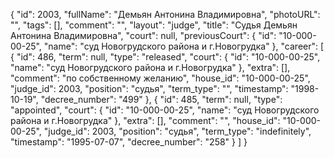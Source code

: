 {
    "id": 2003,
    "fullName": "Демьян Антонина Владимировна",
    "photoURL": "",
    "tags": [],
    "comment": "",
    "layout": "judge",
    "title": "Судья Демьян Антонина Владимировна",
    "court": null,
    "previousCourt": {
        "id": "10-000-00-25",
        "name": "суд Новогрудского района и г.Новогрудка"
    },
    "career": [
        {
            "id": 486,
            "term": null,
            "type": "released",
            "court": {
                "id": "10-000-00-25",
                "name": "суд Новогрудского района и г.Новогрудка"
            },
            "extra": [],
            "comment": "по собственному желанию",
            "house_id": "10-000-00-25",
            "judge_id": 2003,
            "position": "судья",
            "term_type": "",
            "timestamp": "1998-10-19",
            "decree_number": "499"
        },
        {
            "id": 485,
            "term": null,
            "type": "appointed",
            "court": {
                "id": "10-000-00-25",
                "name": "суд Новогрудского района и г.Новогрудка"
            },
            "extra": [],
            "comment": "",
            "house_id": "10-000-00-25",
            "judge_id": 2003,
            "position": "судья",
            "term_type": "indefinitely",
            "timestamp": "1995-07-07",
            "decree_number": "258"
        }
    ]
}
